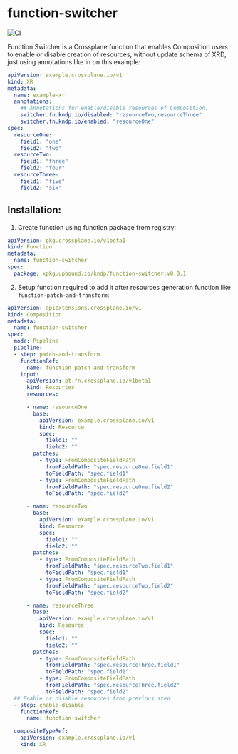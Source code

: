 # function-switcher
[![CI](https://github.com/kndpio/function-switcher/actions/workflows/ci.yml/badge.svg)](https://github.com/kndpio/function-switcher/actions/workflows/ci.yml)

Function Switcher is a Crossplane function that enables Composition users to enable or disable creation of resources, without update schema of XRD, just using annotations like in on this example:
```yaml
apiVersion: example.crossplane.io/v1
kind: XR
metadata:
  name: example-xr
  annotations:
    ## Annotations for enable/disable resources of Composition.
    switcher.fn.kndp.io/disabled: "resourceTwo,resourceThree"
    switcher.fn.kndp.io/enabled: "resourceOne"
spec:
  resourceOne:
    field1: "one"
    field2: "two"
  resourceTwo:
    field1: "three"
    field2: "four"
  resourceThree:
    field1: "five"
    field2: "six"
```
## Installation:

1. Create function using function package from registry: 
```yaml
apiVersion: pkg.crossplane.io/v1beta1
kind: Function
metadata:
  name: function-switcher
spec:
  package: xpkg.upbound.io/kndp/function-switcher:v0.0.1
```

2. Setup function required to add it after resources generation function like `function-patch-and-transform`:
```yaml
apiVersion: apiextensions.crossplane.io/v1
kind: Composition
metadata:
  name: function-switcher
spec:
  mode: Pipeline
  pipeline:
  - step: patch-and-transform
    functionRef:
      name: function-patch-and-transform
    input:
      apiVersion: pt.fn.crossplane.io/v1beta1
      kind: Resources
      resources:

      - name: resourceOne
        base:
          apiVersion: example.crossplane.io/v1
          kind: Resource
          spec:
            field1: ""
            field2: ""
        patches:
          - type: FromCompositeFieldPath
            fromFieldPath: "spec.resourceOne.field1"
            toFieldPath: "spec.field1"
          - type: FromCompositeFieldPath
            fromFieldPath: "spec.resourceOne.field2"
            toFieldPath: "spec.field2"

      - name: resourceTwo
        base:
          apiVersion: example.crossplane.io/v1
          kind: Resource
          spec:
            field1: ""
            field2: ""
        patches:
          - type: FromCompositeFieldPath
            fromFieldPath: "spec.resourceTwo.field1"
            toFieldPath: "spec.field1"
          - type: FromCompositeFieldPath
            fromFieldPath: "spec.resourceTwo.field2"
            toFieldPath: "spec.field2"

      - name: resourceThree
        base:
          apiVersion: example.crossplane.io/v1
          kind: Resource
          spec:
            field1: ""
            field2: ""
        patches:
          - type: FromCompositeFieldPath
            fromFieldPath: "spec.resourceThree.field1"
            toFieldPath: "spec.field1"
          - type: FromCompositeFieldPath
            fromFieldPath: "spec.resourceThree.field2"
            toFieldPath: "spec.field2"
  ## Enable or disable resources from previous step
  - step: enable-disable
    functionRef:
      name: function-switcher

  compositeTypeRef:
    apiVersion: example.crossplane.io/v1
    kind: XR
```
